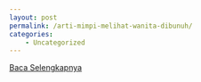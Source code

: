```yaml
---
layout: post
permalink: /arti-mimpi-melihat-wanita-dibunuh/
categories:
    - Uncategorized
---
```


[Baca Selengkapnya](/06)